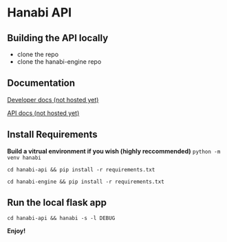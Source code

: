 # Hanabi API

## Building the API locally

- clone the repo
- clone the hanabi-engine repo

## Documentation

[Developer docs (not hosted yet)](google.com)

[API docs (not hosted yet)](google.com)

## Install Requirements

**Build a vitrual environment if you wish (highly reccommended)**
`python -m venv hanabi`

`cd hanabi-api && pip install -r requirements.txt`

`cd hanabi-engine && pip install -r requirements.txt`

## Run the local flask app

`cd hanabi-api && hanabi -s -l DEBUG`

**Enjoy!**
